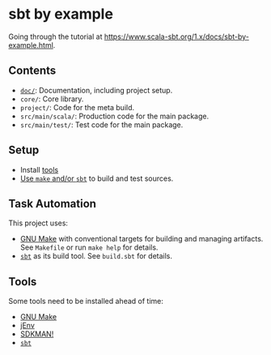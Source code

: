 # sbt by example

Going through the tutorial at <https://www.scala-sbt.org/1.x/docs/sbt-by-example.html>.

## Contents

- [`doc/`](./doc/README.md): Documentation, including project setup.
- `core/`: Core library.
- `project/`: Code for the meta build.
- `src/main/scala/`: Production code for the main package.
- `src/main/test/`: Test code for the main package.

## Setup

- Install [tools](#tools)
- [Use `make` and/or `sbt`](#task-automation) to build and test sources.

## Task Automation

This project uses:

- [GNU Make](../doc/tools.md#gnu-make) with conventional targets for building and managing
  artifacts.  See `Makefile` or run `make help` for details.
- [`sbt`](../doc/tools.md#simple-build-tool-sbt) as its build tool.  See `build.sbt` for details.

## Tools

Some tools need to be installed ahead of time:

- [GNU Make](../doc/tools.md#gnu-make)
- [jEnv](../doc/tools.md#java-environment-manager-jenv)
- [SDKMAN!](../doc/tools.md#sdkman)
- [`sbt`](../doc/tools.md#simple-build-tool-sbt)
